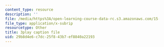 ```yaml
---
content_type: resource
description: ''
file: /media/https%3A/open-learning-course-data-rc.s3.amazonaws.com/15-s12-blockchain-and-money-fall-2018/29b8d4e6c7dc25f843b7ef8840a22193_ojcOUtUwIe4.srt
file_type: application/x-subrip
resourcetype: Other
title: 3play caption file
uid: 29b8d4e6-c7dc-25f8-43b7-ef8840a22193
---
```

